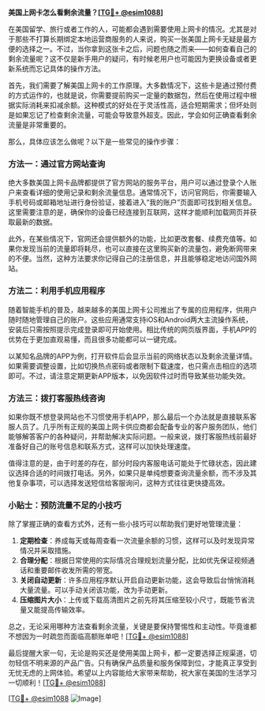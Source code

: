 **美国上网卡怎么看剩余流量？[[TG💪+ @esim1088](https://t.me/s/esim1088)]**

在美国留学、旅行或者工作的人，可能都会遇到需要使用上网卡的情况。尤其是对于那些不打算长期绑定本地运营商服务的人来说，购买一张美国上网卡无疑是最方便的选择之一。不过，当你拿到这张卡之后，问题也随之而来——如何查看自己的剩余流量呢？这不仅是新手用户的疑问，有时候老用户也可能因为更换设备或者更新系统而忘记具体的操作方法。

首先，我们需要了解美国上网卡的工作原理。大多数情况下，这些卡是通过预付费的方式运作的，也就是说，你需要提前购买一定量的数据包，然后在使用过程中根据实际消耗来扣减余额。这种模式的好处在于灵活性高，适合短期需求；但坏处则是如果忘记了检查剩余流量，可能会导致意外超支。因此，学会如何正确查看剩余流量是非常重要的。

那么，具体应该怎么做呢？以下是一些常见的操作步骤：

### 方法一：通过官方网站查询

绝大多数美国上网卡品牌都提供了官方网站的服务平台，用户可以通过登录个人账户来查看详细的使用记录和剩余流量信息。通常情况下，访问官网后，你需要输入手机号码或邮箱地址进行身份验证，接着进入“我的账户”页面即可找到相关信息。这里需要注意的是，确保你的设备已经连接到互联网，这样才能顺利加载网页并获取最新的数据。

此外，在某些情况下，官网还会提供额外的功能，比如更改套餐、续费充值等。如果你发现当前的流量即将耗尽，也可以直接在这里购买新的流量包，避免断网带来的不便。当然，这种方法要求你记得自己的注册信息，并且能够稳定地访问国外网站。

### 方法二：利用手机应用程序

随着智能手机的普及，越来越多的美国上网卡公司推出了专属的应用程序，供用户随时随地管理自己的账户。这些应用通常支持iOS和Android两大主流操作系统，安装后只需按照提示完成登录即可开始使用。相比传统的网页版界面，手机APP的优势在于更加直观易懂，而且很多功能都可以一键完成。

以某知名品牌的APP为例，打开软件后会显示当前的网络状态以及剩余流量详情。如果需要调整设置，比如切换热点密码或者限制下载速度，也只需点击相应的选项即可。不过，请注意定期更新APP版本，以免因软件过时而导致某些功能失效。

### 方法三：拨打客服热线咨询

如果你既不想登录网站也不习惯使用手机APP，那么最后一个办法就是直接联系客服人员了。几乎所有正规的美国上网卡供应商都会配备专业的客户服务团队，他们能够解答客户的各种疑问，并帮助解决实际问题。一般来说，拨打客服热线前最好准备好自己的账号信息和联系方式，这样可以加快处理速度。

值得注意的是，由于时差的存在，部分时段内客服电话可能处于忙碌状态，因此建议选择合适的时间拨打电话。另外，如果只是单纯想要查询流量余额，而不涉及其他复杂事项，可以选择发送短信给客服询问，这种方式往往更快捷高效。

### 小贴士：预防流量不足的小技巧

除了掌握正确的查看方式外，还有一些小技巧可以帮助我们更好地管理流量：

1. **定期检查**：养成每天或每周查看一次流量余额的习惯，这样可以及时发现异常情况并采取措施。
2. **合理分配**：根据日常使用的实际情况合理规划流量分配，比如优先保证视频通话和重要邮件收发所需的带宽。
3. **关闭自动更新**：许多应用程序默认开启自动更新功能，这会导致后台悄悄消耗大量流量。可以手动关闭该功能，改为手动更新。
4. **压缩图片大小**：上传或下载高清图片之前先将其压缩至较小尺寸，既能节省流量又能提高传输效率。

总之，无论采用哪种方法查看剩余流量，关键是要保持警惕性和主动性。毕竟谁都不想因为一时疏忽而面临高额账单吧！[[TG💪+ @esim1088](https://t.me/s/esim1088)]

最后提醒大家一句，无论是购买还是使用美国上网卡，都一定要选择正规渠道，切勿轻信不明来源的产品广告。只有确保产品质量和服务保障到位，才能真正享受到无忧无虑的上网体验。希望以上内容能给大家带来帮助，祝大家在美国的生活学习一切顺利！[[TG💪+ @esim1088](https://t.me/s/esim1088)] 

[[TG💪+ @esim1088](https://t.me/s/esim1088) ![Image](https://i.postimg.cc/4NQfJmqS/Snipaste-2025-05-13-00-14-12.png)]